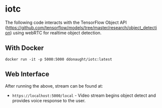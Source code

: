 # iotc

The following code interacts with the TensorFlow Object API (https://github.com/tensorflow/models/tree/master/research/object_detection) using webRTC for realtime object detection.


## With Docker
```$xslt
docker run -it -p 5000:5000 ddonaught/iotc:latest
```

## Web Interface

After running the above, stream can be found at:
-  `https://localhost:5000/local` - Video stream begins object detect and provides voice response to the user.


